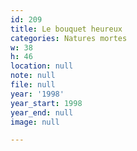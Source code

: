```yaml
---
id: 209
title: Le bouquet heureux
categories: Natures mortes
w: 38
h: 46
location: null
note: null
file: null
year: '1998'
year_start: 1998
year_end: null
image: null

---
```

